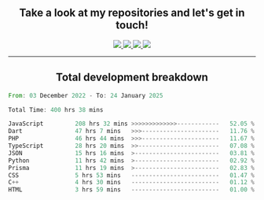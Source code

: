 <h2 align="center">
  Take a look at my repositories and let's get in touch!
</h2>
<p align="center">
  <a href="https://www.instagram.com/rayhanarkan?igsh=MXM3dHhmMTZ3ZWVsaA==">
    <img src="https://img.icons8.com/material-outlined/30/689d6a/instagram.png"/>
  </a>
  <a href="https://www.linkedin.com/in/rayhanarkan/">
    <img src="https://img.icons8.com/material-outlined/30/689d6a/linkedin.png"/>
  </a>
  <a href="">
    <img src="https://img.icons8.com/material-outlined/30/689d6a/geography.png"/>
  </a>
  <a href="mailto:rayhanarkan30@gmail.com">
    <img src="https://img.icons8.com/material-outlined/30/689d6a/email.png"/>
  </a>
</p>

---

<h2 align="center">Total development breakdown</h2>

<p align="center">
<!--START_SECTION:waka-->

```rust
From: 03 December 2022 - To: 24 January 2025

Total Time: 400 hrs 38 mins

JavaScript         208 hrs 32 mins >>>>>>>>>>>>>------------   52.05 %
Dart               47 hrs 7 mins   >>>----------------------   11.76 %
PHP                46 hrs 44 mins  >>>----------------------   11.67 %
TypeScript         28 hrs 20 mins  >>-----------------------   07.08 %
JSON               15 hrs 16 mins  >------------------------   03.81 %
Python             11 hrs 42 mins  >------------------------   02.92 %
Prisma             11 hrs 19 mins  >------------------------   02.83 %
CSS                5 hrs 53 mins   -------------------------   01.47 %
C++                4 hrs 30 mins   -------------------------   01.12 %
HTML               3 hrs 59 mins   -------------------------   01.00 %
```

<!--END_SECTION:waka-->
</p>
